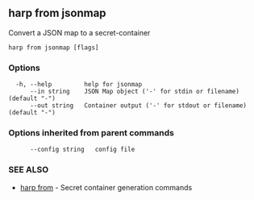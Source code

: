 ## harp from jsonmap

Convert a JSON map to a secret-container

```
harp from jsonmap [flags]
```

### Options

```
  -h, --help         help for jsonmap
      --in string    JSON Map object ('-' for stdin or filename) (default "-")
      --out string   Container output ('-' for stdout or filename) (default "-")
```

### Options inherited from parent commands

```
      --config string   config file
```

### SEE ALSO

* [harp from](harp_from.md)	 - Secret container generation commands

